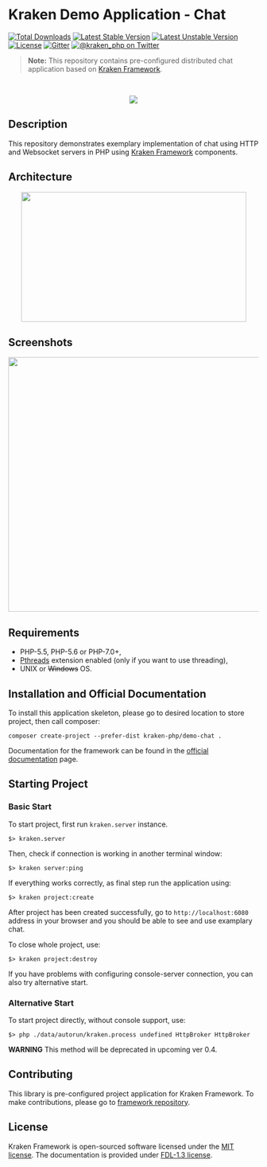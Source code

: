# Kraken Demo Application - Chat

[![Total Downloads](https://poser.pugx.org/kraken-php/demo-chat/downloads)](https://packagist.org/packages/kraken-php/demo-chat) 
[![Latest Stable Version](https://poser.pugx.org/kraken-php/framework/v/stable)](https://packagist.org/packages/kraken-php/framework) 
[![Latest Unstable Version](https://poser.pugx.org/kraken-php/framework/v/unstable)](https://packagist.org/packages/kraken-php/framework) 
[![License](https://poser.pugx.org/kraken-php/framework/license)](https://packagist.org/packages/kraken-php/framework)
[![Gitter](https://badges.gitter.im/kraken-php/framework.svg)](https://gitter.im/kraken-php/framework?utm_source=badge&utm_medium=badge&utm_campaign=pr-badge)
[![@kraken_php on Twitter](https://img.shields.io/badge/twitter-%40kraken__php-blue.svg)](https://twitter.com/kraken_php)

> **Note:** This repository contains pre-configured distributed chat application based on [Kraken Framework](https://github.com/kraken-php/framework).

<br>
<p align="center">
<img src="https://avatars2.githubusercontent.com/u/15938282?v=3&s=150" />
</p>

## Description

This repository demonstrates exemplary implementation of chat using HTTP and Websocket servers in PHP using [Kraken Framework](https://github.com/kraken-php/framework) components.

## Architecture

<p align="center">
<img src="https://docs.google.com/uc?export=download&id=0B_FVuB10kPjVWlZMeDFRaDBoTE0" width="453" height="261" />
</p>

## Screenshots

<p align="center">
<img src="https://docs.google.com/uc?export=download&id=0B_FVuB10kPjVOC1UM1hvaVNPS2M" width="880" height="512" />
</p>

## Requirements

* PHP-5.5, PHP-5.6 or PHP-7.0+,
* [Pthreads](http://php.net/manual/en/book.pthreads.php) extension enabled (only if you want to use threading),
* UNIX or ~~Windows~~ OS.

## Installation and Official Documentation

To install this application skeleton, please go to desired location to store project, then call composer:

```
composer create-project --prefer-dist kraken-php/demo-chat .
```

Documentation for the framework can be found in the [official documentation][2] page.

## Starting Project

### Basic Start

To start project, first run `kraken.server` instance.

    $> kraken.server

Then, check if connection is working in another terminal window:

    $> kraken server:ping

If everything works correctly, as final step run the application using:

    $> kraken project:create

After project has been created successfully, go to `http://localhost:6080` address in your browser and you should be able
to see and use examplary chat.

To close whole project, use:

    $> kraken project:destroy

If you have problems with configuring console-server connection, you can also try alternative start.

### Alternative Start

To start project directly, without console support, use:

    $> php ./data/autorun/kraken.process undefined HttpBroker HttpBroker

**WARNING** This method will be deprecated in upcoming ver 0.4.

## Contributing

This library is pre-configured project application for Kraken Framework. To make contributions, please go to [framework repository][3].

## License

Kraken Framework is open-sourced software licensed under the [MIT license][6]. The documentation is provided under [FDL-1.3 license][7].

[1]: http://kraken-php.com
[2]: http://kraken-php.com/docs
[3]: http://kraken-php.com/getting_started
[4]: http://kraken-php.com/faq
[5]: http://kraken-php.com/docs/contributions
[6]: http://opensource.org/licenses/MIT
[7]: https://www.gnu.org/licenses/fdl-1.3.en.html
[8]: https://groups.google.com/forum/#!forum/kraken-php
